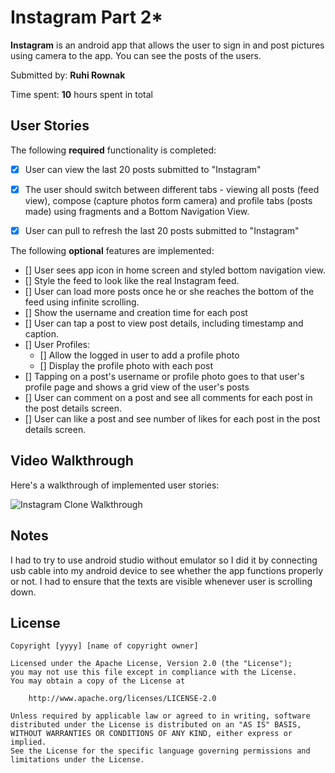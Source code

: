 # Instagram Part 2* 

**Instagram** is an android app that allows the user to sign in and post pictures using camera to the app. You can see the posts of the users. 

Submitted by: **Ruhi Rownak**

Time spent: **10** hours spent in total

## User Stories

The following **required** functionality is completed:

* [x] User can view the last 20 posts submitted to "Instagram"
* [x] The user should switch between different tabs - viewing all posts (feed view), compose (capture photos form camera) and profile tabs (posts made) using fragments and a Bottom Navigation View.
* [x] User can pull to refresh the last 20 posts submitted to "Instagram"


The following **optional** features are implemented:

* [] User sees app icon in home screen and styled bottom navigation view.
* [] Style the feed to look like the real Instagram feed.
* [] User can load more posts once he or she reaches the bottom of the feed using infinite scrolling.
* [] Show the username and creation time for each post
* [] User can tap a post to view post details, including timestamp and caption.
* [] User Profiles:
	* [] Allow the logged in user to add a profile photo
	* [] Display the profile photo with each post
* [] Tapping on a post's username or profile photo goes to that user's profile page and shows a grid view of the user's posts
* [] User can comment on a post and see all comments for each post in the post details screen.
* [] User can like a post and see number of likes for each post in the post details screen.

## Video Walkthrough

Here's a walkthrough of implemented user stories:

<img src='InstagramClone 2 Walkthrough.gif' title='Flixter Walkthrough' width='' alt='Instagram Clone Walkthrough' />


## Notes

I had to try to use android studio without emulator so I did it by connecting usb cable into my android device to see whether the app functions properly or not. I had to ensure that the texts are visible whenever user is scrolling down.

## License

    Copyright [yyyy] [name of copyright owner]

    Licensed under the Apache License, Version 2.0 (the "License");
    you may not use this file except in compliance with the License.
    You may obtain a copy of the License at

        http://www.apache.org/licenses/LICENSE-2.0

    Unless required by applicable law or agreed to in writing, software
    distributed under the License is distributed on an "AS IS" BASIS,
    WITHOUT WARRANTIES OR CONDITIONS OF ANY KIND, either express or implied.
    See the License for the specific language governing permissions and
    limitations under the License.

